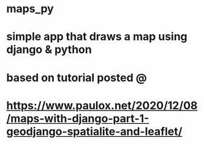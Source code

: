 # maps_py
# simple app that draws a map using django & python
# based on tutorial posted @
# https://www.paulox.net/2020/12/08/maps-with-django-part-1-geodjango-spatialite-and-leaflet/
